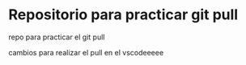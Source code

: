 # Repositorio para practicar git pull
repo para practicar el git pull

cambios para realizar el pull en el vscodeeeee
